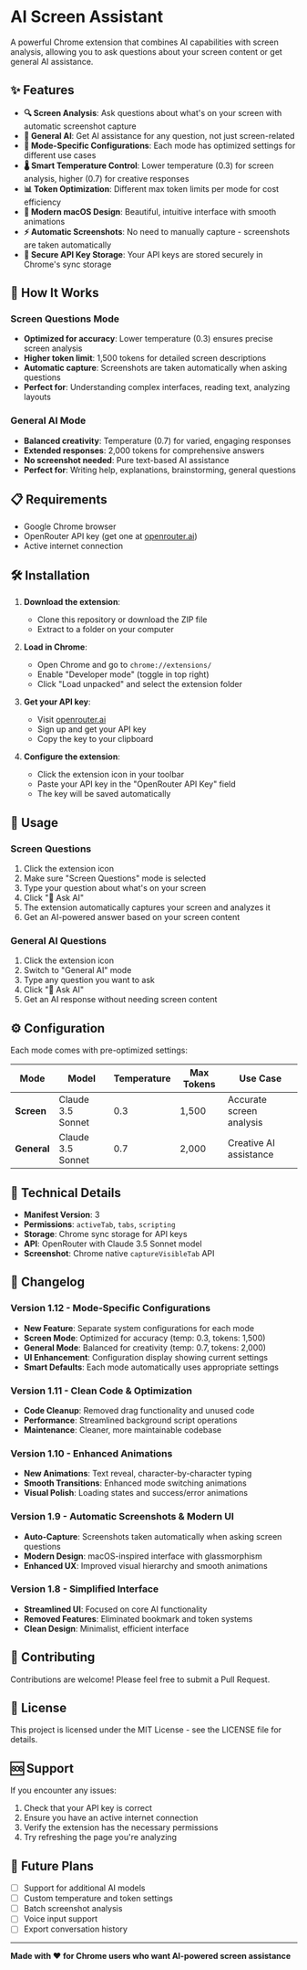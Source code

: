 # AI Screen Assistant

A powerful Chrome extension that combines AI capabilities with screen analysis, allowing you to ask questions about your screen content or get general AI assistance.

## ✨ Features

- **🔍 Screen Analysis**: Ask questions about what's on your screen with automatic screenshot capture
- **🤖 General AI**: Get AI assistance for any question, not just screen-related
- **🎯 Mode-Specific Configurations**: Each mode has optimized settings for different use cases
- **🌡️ Smart Temperature Control**: Lower temperature (0.3) for screen analysis, higher (0.7) for creative responses
- **📊 Token Optimization**: Different max token limits per mode for cost efficiency
- **🎨 Modern macOS Design**: Beautiful, intuitive interface with smooth animations
- **⚡ Automatic Screenshots**: No need to manually capture - screenshots are taken automatically
- **🔐 Secure API Key Storage**: Your API keys are stored securely in Chrome's sync storage

## 🚀 How It Works

### Screen Questions Mode
- **Optimized for accuracy**: Lower temperature (0.3) ensures precise screen analysis
- **Higher token limit**: 1,500 tokens for detailed screen descriptions
- **Automatic capture**: Screenshots are taken automatically when asking questions
- **Perfect for**: Understanding complex interfaces, reading text, analyzing layouts

### General AI Mode
- **Balanced creativity**: Temperature (0.7) for varied, engaging responses
- **Extended responses**: 2,000 tokens for comprehensive answers
- **No screenshot needed**: Pure text-based AI assistance
- **Perfect for**: Writing help, explanations, brainstorming, general questions

## 📋 Requirements

- Google Chrome browser
- OpenRouter API key (get one at [openrouter.ai](https://openrouter.ai))
- Active internet connection

## 🛠️ Installation

1. **Download the extension**:
   - Clone this repository or download the ZIP file
   - Extract to a folder on your computer

2. **Load in Chrome**:
   - Open Chrome and go to `chrome://extensions/`
   - Enable "Developer mode" (toggle in top right)
   - Click "Load unpacked" and select the extension folder

3. **Get your API key**:
   - Visit [openrouter.ai](https://openrouter.ai)
   - Sign up and get your API key
   - Copy the key to your clipboard

4. **Configure the extension**:
   - Click the extension icon in your toolbar
   - Paste your API key in the "OpenRouter API Key" field
   - The key will be saved automatically

## 📖 Usage

### Screen Questions
1. Click the extension icon
2. Make sure "Screen Questions" mode is selected
3. Type your question about what's on your screen
4. Click "🤔 Ask AI"
5. The extension automatically captures your screen and analyzes it
6. Get an AI-powered answer based on your screen content

### General AI Questions
1. Click the extension icon
2. Switch to "General AI" mode
3. Type any question you want to ask
4. Click "🤔 Ask AI"
5. Get an AI response without needing screen content

## ⚙️ Configuration

Each mode comes with pre-optimized settings:

| Mode | Model | Temperature | Max Tokens | Use Case |
|------|-------|-------------|------------|----------|
| **Screen** | Claude 3.5 Sonnet | 0.3 | 1,500 | Accurate screen analysis |
| **General** | Claude 3.5 Sonnet | 0.7 | 2,000 | Creative AI assistance |

## 🔧 Technical Details

- **Manifest Version**: 3
- **Permissions**: `activeTab`, `tabs`, `scripting`
- **Storage**: Chrome sync storage for API keys
- **API**: OpenRouter with Claude 3.5 Sonnet model
- **Screenshot**: Chrome native `captureVisibleTab` API

## 📝 Changelog

### Version 1.12 - Mode-Specific Configurations
- **New Feature**: Separate system configurations for each mode
- **Screen Mode**: Optimized for accuracy (temp: 0.3, tokens: 1,500)
- **General Mode**: Balanced for creativity (temp: 0.7, tokens: 2,000)
- **UI Enhancement**: Configuration display showing current settings
- **Smart Defaults**: Each mode automatically uses appropriate settings

### Version 1.11 - Clean Code & Optimization
- **Code Cleanup**: Removed drag functionality and unused code
- **Performance**: Streamlined background script operations
- **Maintenance**: Cleaner, more maintainable codebase

### Version 1.10 - Enhanced Animations
- **New Animations**: Text reveal, character-by-character typing
- **Smooth Transitions**: Enhanced mode switching animations
- **Visual Polish**: Loading states and success/error animations

### Version 1.9 - Automatic Screenshots & Modern UI
- **Auto-Capture**: Screenshots taken automatically when asking screen questions
- **Modern Design**: macOS-inspired interface with glassmorphism
- **Enhanced UX**: Improved visual hierarchy and smooth animations

### Version 1.8 - Simplified Interface
- **Streamlined UI**: Focused on core AI functionality
- **Removed Features**: Eliminated bookmark and token systems
- **Clean Design**: Minimalist, efficient interface

## 🤝 Contributing

Contributions are welcome! Please feel free to submit a Pull Request.

## 📄 License

This project is licensed under the MIT License - see the LICENSE file for details.

## 🆘 Support

If you encounter any issues:
1. Check that your API key is correct
2. Ensure you have an active internet connection
3. Verify the extension has the necessary permissions
4. Try refreshing the page you're analyzing

## 🔮 Future Plans

- [ ] Support for additional AI models
- [ ] Custom temperature and token settings
- [ ] Batch screenshot analysis
- [ ] Voice input support
- [ ] Export conversation history

---

**Made with ❤️ for Chrome users who want AI-powered screen assistance**
